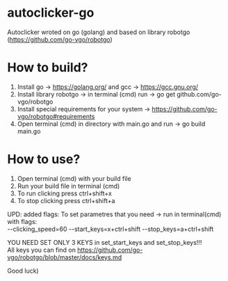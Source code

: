 # autoclicker-go
Autoclicker wroted on go (golang) and based on library robotgo (https://github.com/go-vgo/robotgo)
# How to build?
1) Install go -> https://golang.org/   and  gcc -> https://gcc.gnu.org/
2) Install library robotgo -> in terminal (cmd) run -> go get github.com/go-vgo/robotgo
3) Install special requirements for your system -> https://github.com/go-vgo/robotgo#requirements
4) Open terminal (cmd) in directory with main.go and run -> go build main.go

# How to use?
1) Open terminal (cmd) with your build file
2) Run your build file in terminal (cmd)
3) To run clicking press ctrl+shift+x
4) To stop clicking press ctrl+shift+a

UPD:
added flags:
To set parametres that you need -> run in terminal(cmd) with flags:                  
--clicking_speed=60 --start_keys=x+ctrl+shift --stop_keys=a+ctrl+shift

YOU NEED SET ONLY 3 KEYS in set_start_keys and set_stop_keys!!!              
All keys you can find on https://github.com/go-vgo/robotgo/blob/master/docs/keys.md

Good luck)


